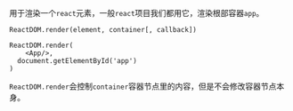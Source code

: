 用于渲染一个`react`元素，一般`react`项目我们都用它，渲染根部容器`app`。

```react
ReactDOM.render(element, container[, callback])
```

```react
ReactDOM.render(
	<App/>,
  document.getElementById('app')
)
```

`ReactDOM.render`会控制`container`容器节点里的内容，但是不会修改容器节点本身。

